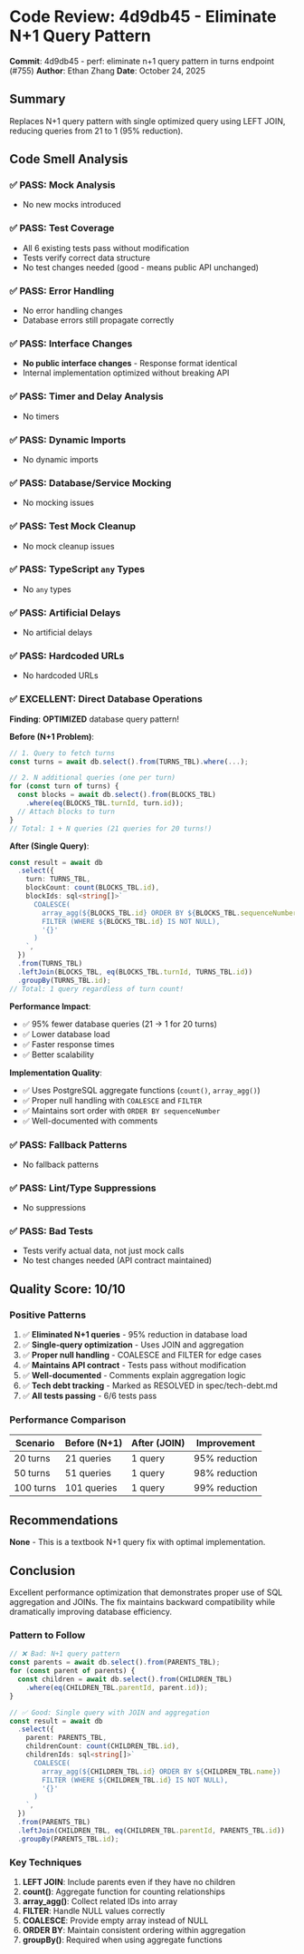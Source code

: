 # Code Review: 4d9db45 - Eliminate N+1 Query Pattern

**Commit**: 4d9db45 - perf: eliminate n+1 query pattern in turns endpoint (#755)
**Author**: Ethan Zhang
**Date**: October 24, 2025

## Summary
Replaces N+1 query pattern with single optimized query using LEFT JOIN, reducing queries from 21 to 1 (95% reduction).

## Code Smell Analysis

### ✅ PASS: Mock Analysis
- No new mocks introduced

### ✅ PASS: Test Coverage
- All 6 existing tests pass without modification
- Tests verify correct data structure
- No test changes needed (good - means public API unchanged)

### ✅ PASS: Error Handling
- No error handling changes
- Database errors still propagate correctly

### ✅ PASS: Interface Changes
- **No public interface changes** - Response format identical
- Internal implementation optimized without breaking API

### ✅ PASS: Timer and Delay Analysis
- No timers

### ✅ PASS: Dynamic Imports
- No dynamic imports

### ✅ PASS: Database/Service Mocking
- No mocking issues

### ✅ PASS: Test Mock Cleanup
- No mock cleanup issues

### ✅ PASS: TypeScript `any` Types
- No `any` types

### ✅ PASS: Artificial Delays
- No artificial delays

### ✅ PASS: Hardcoded URLs
- No hardcoded URLs

### ✅ EXCELLENT: Direct Database Operations
**Finding**: **OPTIMIZED** database query pattern!

**Before (N+1 Problem)**:
```typescript
// 1. Query to fetch turns
const turns = await db.select().from(TURNS_TBL).where(...);

// 2. N additional queries (one per turn)
for (const turn of turns) {
  const blocks = await db.select().from(BLOCKS_TBL)
    .where(eq(BLOCKS_TBL.turnId, turn.id));
  // Attach blocks to turn
}
// Total: 1 + N queries (21 queries for 20 turns!)
```

**After (Single Query)**:
```typescript
const result = await db
  .select({
    turn: TURNS_TBL,
    blockCount: count(BLOCKS_TBL.id),
    blockIds: sql<string[]>`
      COALESCE(
        array_agg(${BLOCKS_TBL.id} ORDER BY ${BLOCKS_TBL.sequenceNumber})
        FILTER (WHERE ${BLOCKS_TBL.id} IS NOT NULL),
        '{}'
      )
    `,
  })
  .from(TURNS_TBL)
  .leftJoin(BLOCKS_TBL, eq(BLOCKS_TBL.turnId, TURNS_TBL.id))
  .groupBy(TURNS_TBL.id);
// Total: 1 query regardless of turn count!
```

**Performance Impact**:
- ✅ 95% fewer database queries (21 → 1 for 20 turns)
- ✅ Lower database load
- ✅ Faster response times
- ✅ Better scalability

**Implementation Quality**:
- ✅ Uses PostgreSQL aggregate functions (`count()`, `array_agg()`)
- ✅ Proper null handling with `COALESCE` and `FILTER`
- ✅ Maintains sort order with `ORDER BY sequenceNumber`
- ✅ Well-documented with comments

### ✅ PASS: Fallback Patterns
- No fallback patterns

### ✅ PASS: Lint/Type Suppressions
- No suppressions

### ✅ PASS: Bad Tests
- Tests verify actual data, not just mock calls
- No test changes needed (API contract maintained)

## Quality Score: 10/10

### Positive Patterns
1. ✅ **Eliminated N+1 queries** - 95% reduction in database load
2. ✅ **Single-query optimization** - Uses JOIN and aggregation
3. ✅ **Proper null handling** - COALESCE and FILTER for edge cases
4. ✅ **Maintains API contract** - Tests pass without modification
5. ✅ **Well-documented** - Comments explain aggregation logic
6. ✅ **Tech debt tracking** - Marked as RESOLVED in spec/tech-debt.md
7. ✅ **All tests passing** - 6/6 tests pass

### Performance Comparison

| Scenario | Before (N+1) | After (JOIN) | Improvement |
|----------|--------------|--------------|-------------|
| 20 turns | 21 queries | 1 query | 95% reduction |
| 50 turns | 51 queries | 1 query | 98% reduction |
| 100 turns | 101 queries | 1 query | 99% reduction |

## Recommendations
**None** - This is a textbook N+1 query fix with optimal implementation.

## Conclusion
Excellent performance optimization that demonstrates proper use of SQL aggregation and JOINs. The fix maintains backward compatibility while dramatically improving database efficiency.

### Pattern to Follow

```typescript
// ❌ Bad: N+1 query pattern
const parents = await db.select().from(PARENTS_TBL);
for (const parent of parents) {
  const children = await db.select().from(CHILDREN_TBL)
    .where(eq(CHILDREN_TBL.parentId, parent.id));
}

// ✅ Good: Single query with JOIN and aggregation
const result = await db
  .select({
    parent: PARENTS_TBL,
    childrenCount: count(CHILDREN_TBL.id),
    childrenIds: sql<string[]>`
      COALESCE(
        array_agg(${CHILDREN_TBL.id} ORDER BY ${CHILDREN_TBL.name})
        FILTER (WHERE ${CHILDREN_TBL.id} IS NOT NULL),
        '{}'
      )
    `,
  })
  .from(PARENTS_TBL)
  .leftJoin(CHILDREN_TBL, eq(CHILDREN_TBL.parentId, PARENTS_TBL.id))
  .groupBy(PARENTS_TBL.id);
```

### Key Techniques
1. **LEFT JOIN**: Include parents even if they have no children
2. **count()**: Aggregate function for counting relationships
3. **array_agg()**: Collect related IDs into array
4. **FILTER**: Handle NULL values correctly
5. **COALESCE**: Provide empty array instead of NULL
6. **ORDER BY**: Maintain consistent ordering within aggregation
7. **groupBy()**: Required when using aggregate functions
